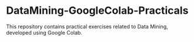 # DataMining-GoogleColab-Practicals
This repository contains practical exercises related to Data Mining, developed using Google Colab.
